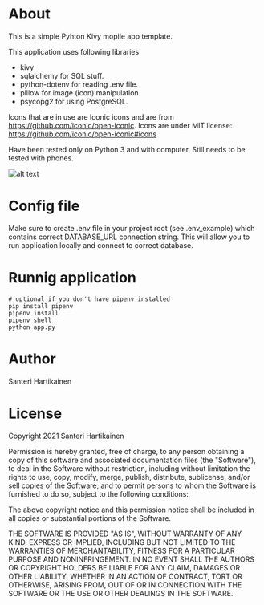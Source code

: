 # About

This is a simple Pyhton Kivy mopile app template.

This application uses following libraries

- kivy
- sqlalchemy for SQL stuff.
- python-dotenv for reading .env file.
- pillow for image (icon) manipulation.
- psycopg2 for using PostgreSQL. 

Icons that are in use are Iconic icons and are from https://github.com/iconic/open-iconic. Icons are under MIT license: https://github.com/iconic/open-iconic#icons

Have been tested only on Python 3 and with computer. Still needs to be tested with phones.

![alt text](https://i.imgur.com/Qf3k7SY.png)

# Config file

Make sure to create .env file in your project root (see .env_example) which contains correct DATABASE_URL connection string. This will allow you to run application locally and connect to correct database.

# Runnig application

```shell
# optional if you don't have pipenv installed
pip install pipenv
pipenv install
pipenv shell
python app.py
```

# Author

Santeri Hartikainen

# License

Copyright 2021 Santeri Hartikainen

Permission is hereby granted, free of charge, to any person obtaining a copy of this software and associated documentation files (the "Software"), to deal in the Software without restriction, including without limitation the rights to use, copy, modify, merge, publish, distribute, sublicense, and/or sell copies of the Software, and to permit persons to whom the Software is furnished to do so, subject to the following conditions:

The above copyright notice and this permission notice shall be included in all copies or substantial portions of the Software.

THE SOFTWARE IS PROVIDED "AS IS", WITHOUT WARRANTY OF ANY KIND, EXPRESS OR IMPLIED, INCLUDING BUT NOT LIMITED TO THE WARRANTIES OF MERCHANTABILITY, FITNESS FOR A PARTICULAR PURPOSE AND NONINFRINGEMENT. IN NO EVENT SHALL THE AUTHORS OR COPYRIGHT HOLDERS BE LIABLE FOR ANY CLAIM, DAMAGES OR OTHER LIABILITY, WHETHER IN AN ACTION OF CONTRACT, TORT OR OTHERWISE, ARISING FROM, OUT OF OR IN CONNECTION WITH THE SOFTWARE OR THE USE OR OTHER DEALINGS IN THE SOFTWARE.